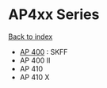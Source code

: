 # AP4xx Series

[Back to index](../README.md)

- [AP 400](AP400/README.md) : SKFF
- AP 400 II
- AP 410
- AP 410 X